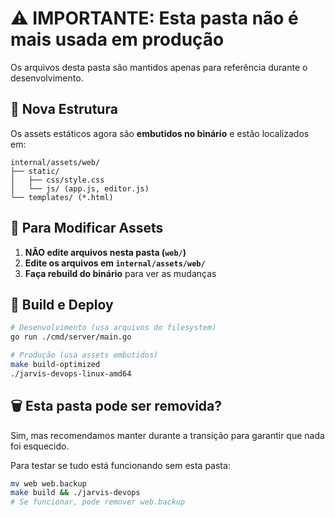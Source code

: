 # ⚠️ IMPORTANTE: Esta pasta não é mais usada em produção

Os arquivos desta pasta são mantidos apenas para referência durante o desenvolvimento.

## 🔄 Nova Estrutura

Os assets estáticos agora são **embutidos no binário** e estão localizados em:

```
internal/assets/web/
├── static/
│   ├── css/style.css
│   └── js/ (app.js, editor.js)
└── templates/ (*.html)
```

## 📝 Para Modificar Assets

1. **NÃO edite arquivos nesta pasta (`web/`)**
2. **Edite os arquivos em `internal/assets/web/`**
3. **Faça rebuild do binário** para ver as mudanças

## 🚀 Build e Deploy

```bash
# Desenvolvimento (usa arquivos do filesystem)
go run ./cmd/server/main.go

# Produção (usa assets embutidos)
make build-optimized
./jarvis-devops-linux-amd64
```

## 🗑️ Esta pasta pode ser removida?

Sim, mas recomendamos manter durante a transição para garantir que nada foi esquecido.

Para testar se tudo está funcionando sem esta pasta:
```bash
mv web web.backup
make build && ./jarvis-devops
# Se funcionar, pode remover web.backup
```